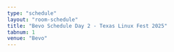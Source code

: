 ```yaml
---
type: "schedule"
layout: "room-schedule"
title: "Bevo Schedule Day 2 - Texas Linux Fest 2025"
tabnum: 1
venue: "Bevo"
---
```

